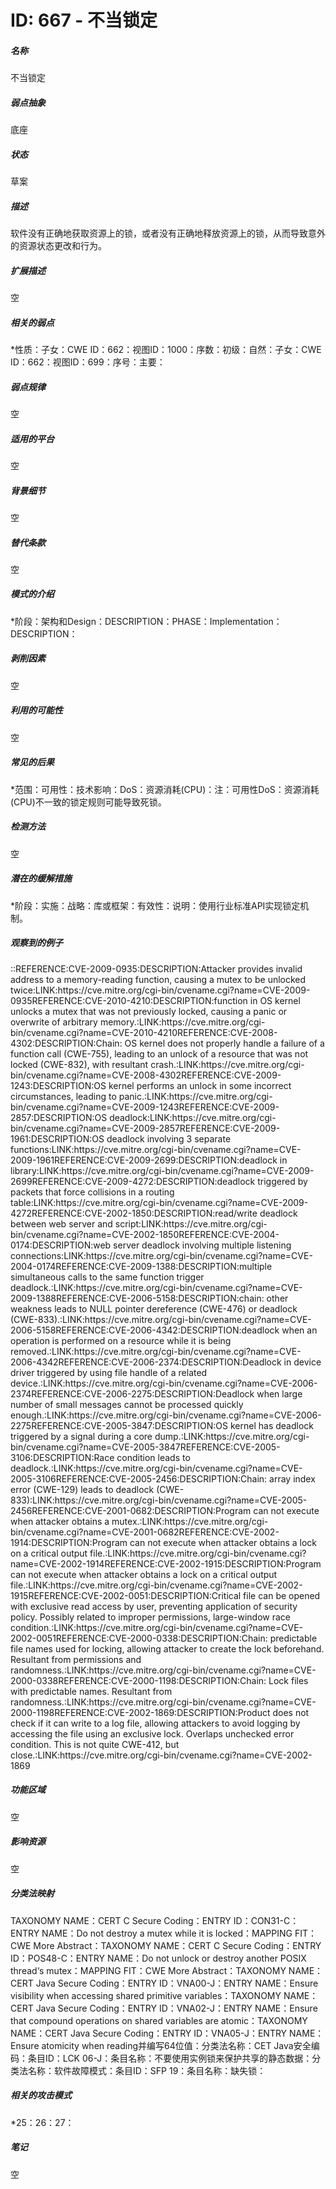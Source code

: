 # ID: 667 - 不当锁定
<h5>名称</h5>不当锁定
<h5>弱点抽象</h5>底座
<h5>状态</h5>草案
<h5>描述</h5>软件没有正确地获取资源上的锁，或者没有正确地释放资源上的锁，从而导致意外的资源状态更改和行为。
<h5>扩展描述</h5>空
<h5>相关的弱点</h5>*性质：子女：CWE ID：662：视图ID：1000：序数：初级：自然：子女：CWE ID：662：视图ID：699：序号：主要：
<h5>弱点规律</h5>空
<h5>适用的平台</h5>空
<h5>背景细节</h5>空
<h5>替代条款</h5>空
<h5>模式的介绍</h5>*阶段：架构和Design：DESCRIPTION：PHASE：Implementation：DESCRIPTION：
<h5>剥削因素</h5>空
<h5>利用的可能性</h5>空
<h5>常见的后果</h5>*范围：可用性：技术影响：DoS：资源消耗(CPU)：注：可用性DoS：资源消耗(CPU)不一致的锁定规则可能导致死锁。
<h5>检测方法</h5>空
<h5>潜在的缓解措施</h5>*阶段：实施：战略：库或框架：有效性：说明：使用行业标准API实现锁定机制。
<h5>观察到的例子</h5>::REFERENCE:CVE-2009-0935:DESCRIPTION:Attacker provides invalid address to a memory-reading function, causing a mutex to be unlocked twice:LINK:https://cve.mitre.org/cgi-bin/cvename.cgi?name=CVE-2009-0935REFERENCE:CVE-2010-4210:DESCRIPTION:function in OS kernel unlocks a mutex that was not previously locked, causing a panic or overwrite of arbitrary memory.:LINK:https://cve.mitre.org/cgi-bin/cvename.cgi?name=CVE-2010-4210REFERENCE:CVE-2008-4302:DESCRIPTION:Chain: OS kernel does not properly handle a failure of a function call (CWE-755), leading to an unlock of a resource that was not locked (CWE-832), with resultant crash.:LINK:https://cve.mitre.org/cgi-bin/cvename.cgi?name=CVE-2008-4302REFERENCE:CVE-2009-1243:DESCRIPTION:OS kernel performs an unlock in some incorrect circumstances, leading to panic.:LINK:https://cve.mitre.org/cgi-bin/cvename.cgi?name=CVE-2009-1243REFERENCE:CVE-2009-2857:DESCRIPTION:OS deadlock:LINK:https://cve.mitre.org/cgi-bin/cvename.cgi?name=CVE-2009-2857REFERENCE:CVE-2009-1961:DESCRIPTION:OS deadlock involving 3 separate functions:LINK:https://cve.mitre.org/cgi-bin/cvename.cgi?name=CVE-2009-1961REFERENCE:CVE-2009-2699:DESCRIPTION:deadlock in library:LINK:https://cve.mitre.org/cgi-bin/cvename.cgi?name=CVE-2009-2699REFERENCE:CVE-2009-4272:DESCRIPTION:deadlock triggered by packets that force collisions in a routing table:LINK:https://cve.mitre.org/cgi-bin/cvename.cgi?name=CVE-2009-4272REFERENCE:CVE-2002-1850:DESCRIPTION:read/write deadlock between web server and script:LINK:https://cve.mitre.org/cgi-bin/cvename.cgi?name=CVE-2002-1850REFERENCE:CVE-2004-0174:DESCRIPTION:web server deadlock involving multiple listening connections:LINK:https://cve.mitre.org/cgi-bin/cvename.cgi?name=CVE-2004-0174REFERENCE:CVE-2009-1388:DESCRIPTION:multiple simultaneous calls to the same function trigger deadlock.:LINK:https://cve.mitre.org/cgi-bin/cvename.cgi?name=CVE-2009-1388REFERENCE:CVE-2006-5158:DESCRIPTION:chain: other weakness leads to NULL pointer dereference (CWE-476) or deadlock (CWE-833).:LINK:https://cve.mitre.org/cgi-bin/cvename.cgi?name=CVE-2006-5158REFERENCE:CVE-2006-4342:DESCRIPTION:deadlock when an operation is performed on a resource while it is being removed.:LINK:https://cve.mitre.org/cgi-bin/cvename.cgi?name=CVE-2006-4342REFERENCE:CVE-2006-2374:DESCRIPTION:Deadlock in device driver triggered by using file handle of a related device.:LINK:https://cve.mitre.org/cgi-bin/cvename.cgi?name=CVE-2006-2374REFERENCE:CVE-2006-2275:DESCRIPTION:Deadlock when large number of small messages cannot be processed quickly enough.:LINK:https://cve.mitre.org/cgi-bin/cvename.cgi?name=CVE-2006-2275REFERENCE:CVE-2005-3847:DESCRIPTION:OS kernel has deadlock triggered by a signal during a core dump.:LINK:https://cve.mitre.org/cgi-bin/cvename.cgi?name=CVE-2005-3847REFERENCE:CVE-2005-3106:DESCRIPTION:Race condition leads to deadlock.:LINK:https://cve.mitre.org/cgi-bin/cvename.cgi?name=CVE-2005-3106REFERENCE:CVE-2005-2456:DESCRIPTION:Chain: array index error (CWE-129) leads to deadlock (CWE-833):LINK:https://cve.mitre.org/cgi-bin/cvename.cgi?name=CVE-2005-2456REFERENCE:CVE-2001-0682:DESCRIPTION:Program can not execute when attacker obtains a mutex.:LINK:https://cve.mitre.org/cgi-bin/cvename.cgi?name=CVE-2001-0682REFERENCE:CVE-2002-1914:DESCRIPTION:Program can not execute when attacker obtains a lock on a critical output file.:LINK:https://cve.mitre.org/cgi-bin/cvename.cgi?name=CVE-2002-1914REFERENCE:CVE-2002-1915:DESCRIPTION:Program can not execute when attacker obtains a lock on a critical output file.:LINK:https://cve.mitre.org/cgi-bin/cvename.cgi?name=CVE-2002-1915REFERENCE:CVE-2002-0051:DESCRIPTION:Critical file can be opened with exclusive read access by user, preventing application of security policy. Possibly related to improper permissions, large-window race condition.:LINK:https://cve.mitre.org/cgi-bin/cvename.cgi?name=CVE-2002-0051REFERENCE:CVE-2000-0338:DESCRIPTION:Chain: predictable file names used for locking, allowing attacker to create the lock beforehand. Resultant from permissions and randomness.:LINK:https://cve.mitre.org/cgi-bin/cvename.cgi?name=CVE-2000-0338REFERENCE:CVE-2000-1198:DESCRIPTION:Chain: Lock files with predictable names. Resultant from randomness.:LINK:https://cve.mitre.org/cgi-bin/cvename.cgi?name=CVE-2000-1198REFERENCE:CVE-2002-1869:DESCRIPTION:Product does not check if it can write to a log file, allowing attackers to avoid logging by accessing the file using an exclusive lock. Overlaps unchecked error condition. This is not quite CWE-412, but close.:LINK:https://cve.mitre.org/cgi-bin/cvename.cgi?name=CVE-2002-1869
<h5>功能区域</h5>空
<h5>影响资源</h5>空
<h5>分类法映射</h5>TAXONOMY NAME：CERT C Secure Coding：ENTRY ID：CON31-C：ENTRY NAME：Do not destroy a mutex while it is locked：MAPPING FIT：CWE More Abstract：TAXONOMY NAME：CERT C Secure Coding：ENTRY ID：POS48-C：ENTRY NAME：Do not unlock or destroy another POSIX thread‘s mutex：MAPPING FIT：CWE More Abstract：TAXONOMY NAME：CERT Java Secure Coding：ENTRY ID：VNA00-J：ENTRY NAME：Ensure visibility when accessing shared primitive variables：TAXONOMY NAME：CERT Java Secure Coding：ENTRY ID：VNA02-J：ENTRY NAME：Ensure that compound operations on shared variables are atomic：TAXONOMY NAME：CERT Java Secure Coding：ENTRY ID：VNA05-J：ENTRY NAME：Ensure atomicity when reading并编写64位值：分类法名称：CET Java安全编码：条目ID：LCK 06-J：条目名称：不要使用实例锁来保护共享的静态数据：分类法名称：软件故障模式：条目ID：SFP 19：条目名称：缺失锁：
<h5>相关的攻击模式</h5>*25：26：27：
<h5>笔记</h5>空

